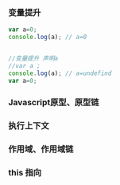 ### 变量提升

```javascript
var a=0;
console.log(a); // a=0


//变量提升 声明a 
//var a ;
console.log(a); // a=undefind
var a=0;
```


### Javascript原型、原型链
### 执行上下文
### 作用域、作用域链
### this 指向

